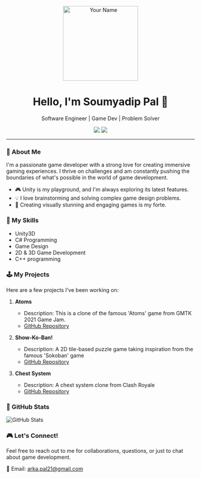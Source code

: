 <p align="center">
  <img src="https://media.giphy.com/media/M9gbBd9nbDrOTu1Mqx/giphy.gif" alt="Your Name" width="200" height="200">
</p>

<h1 align="center">Hello, I'm Soumyadip Pal 👋</h1>

<p align="center">
  Software Engineer | Game Dev | Problem Solver
</p>

<p align="center">
  <a href="https://soumyadippal.weebly.com"><img src="https://img.shields.io/badge/Portfolio-Website-blue"></a>
  <a href="https://www.linkedin.com/in/soumyadip-pal-353383146/"><img src="https://img.shields.io/badge/LinkedIn-Connect-0077B5"></a>
</p>

---

### 🚀 About Me

I'm a passionate game developer with a strong love for creating immersive gaming experiences. I thrive on challenges and am constantly pushing the boundaries of what's possible in the world of game development.

- 🎮 Unity is my playground, and I'm always exploring its latest features.
- 💡 I love brainstorming and solving complex game design problems.
- 🌟 Creating visually stunning and engaging games is my forte.

### 🔧 My Skills

- Unity3D
- C# Programming
- Game Design
- 2D & 3D Game Development
- C++ programming

### 🕹️ My Projects

Here are a few projects I've been working on:

1. **Atoms**
   - Description: This is a clone of the famous 'Atoms' game from GMTK 2021 Game Jam.
   - [GitHub Repository](https://github.com/ShoumoPal/Atoms)

2. **Show-Ko-Ban!**
   - Description: A 2D tile-based puzzle game taking inspiration from the famous 'Sokoban' game
   - [GitHub Repository](https://github.com/ShoumoPal/Show-Ko-Ban)

3. **Chest System**
   - Description: A chest system clone from Clash Royale
   - [GitHub Repository](https://github.com/ShoumoPal/ChestSystem)

### 🌟 GitHub Stats

![GitHub Stats](https://github-readme-stats.vercel.app/api?username=ShoumoPal&show_icons=true&theme=dark)

### 🎮 Let's Connect!

Feel free to reach out to me for collaborations, questions, or just to chat about game development.

📧 Email: arka.pal21@gmail.com
